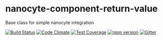 # nanocyte-component-return-value
Base class for simple nanocyte integration

[![Build Status](https://travis-ci.org/octoblu/nanocyte-component-callback.svg?branch=master)](https://travis-ci.org/octoblu/nanocyte-component-callback)
[![Code Climate](https://codeclimate.com/github/octoblu/nanocyte-component-callback/badges/gpa.svg)](https://codeclimate.com/github/octoblu/nanocyte-component-callback)
[![Test Coverage](https://codeclimate.com/github/octoblu/nanocyte-component-callback/badges/coverage.svg)](https://codeclimate.com/github/octoblu/nanocyte-component-callback)
[![npm version](https://badge.fury.io/js/nanocyte-component-callback.svg)](http://badge.fury.io/js/nanocyte-component-callback)
[![Gitter](https://badges.gitter.im/octoblu/help.svg)](https://gitter.im/octoblu/help)
